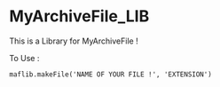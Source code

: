 # MyArchiveFile_LIB
This is a Library for MyArchiveFile !

To Use :

`maflib.makeFile('NAME OF YOUR FILE !', 'EXTENSION')`
